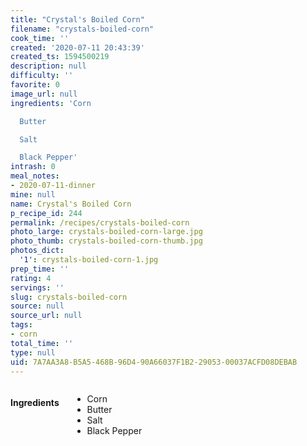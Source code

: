 ```yaml
---
title: "Crystal's Boiled Corn"
filename: "crystals-boiled-corn"
cook_time: ''
created: '2020-07-11 20:43:39'
created_ts: 1594500219
description: null
difficulty: ''
favorite: 0
image_url: null
ingredients: 'Corn

  Butter

  Salt

  Black Pepper'
intrash: 0
meal_notes:
- 2020-07-11-dinner
mine: null
name: Crystal's Boiled Corn
p_recipe_id: 244
permalink: /recipes/crystals-boiled-corn
photo_large: crystals-boiled-corn-large.jpg
photo_thumb: crystals-boiled-corn-thumb.jpg
photos_dict:
  '1': crystals-boiled-corn-1.jpg
prep_time: ''
rating: 4
servings: ''
slug: crystals-boiled-corn
source: null
source_url: null
tags:
- corn
total_time: ''
type: null
uid: 7A7AA3A8-B5A5-468B-96D4-90A66037F1B2-29053-00037ACFD08DEBAB
---
```

<div class="large-8 medium-7 columns" id="writeup">	</div><!-- #writeup -->
</div><!-- #row-one -->
<div class="row" id="row-two">	<div class="medium-4 small-5 columns" id="ingredients"><h4>Ingredients</h4><div class="box box-ingredients content"><ul>
<li>Corn</li>
<li>Butter</li>
<li>Salt</li>
<li>Black Pepper</li>
</ul>
</div>	</div>	<div class="medium-6 small-7 columns" id="directions">	</div>